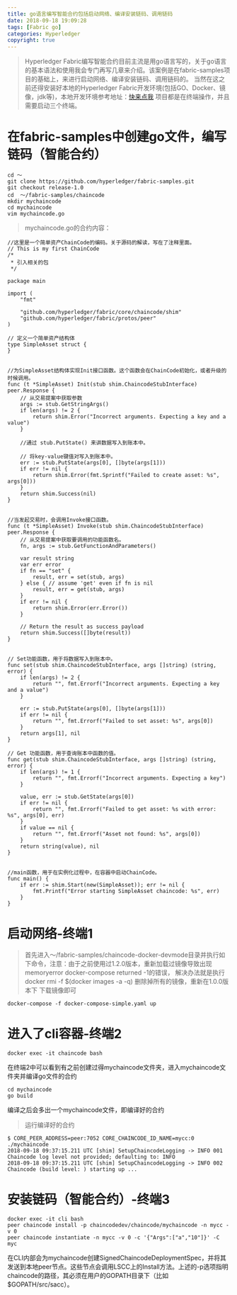 ```yaml
---
title: go语言编写智能合约包括启动网络、编译安装链码、调用链码
date: 2018-09-18 19:09:28
tags: [Fabric go] 
categories: Hyperledger
copyright: true
---
```


>  Hyperledger Fabric编写智能合约目前主流是用go语言写的，关于go语言的基本语法和使用我会专门再写几章来介绍。该案例是在fabric-samples项目的基础上，来进行启动网络、编译安装链码、调用链码的。
>  当然在这之前还得安装好本地的Hyperledger Fabric开发环境(包括GO、Docker、镜像，jdk等)，本地开发环境参考地址：[快来点我](http://www.tiny-yiyi.com/2018/09/18/Hyperledger%20Fabric%20%E7%8E%AF%E5%A2%83%E6%90%AD%E5%BB%BA/#more)
>  项目都是在终端操作，并且需要启动三个终端。
# 在fabric-samples中创建go文件，编写链码（智能合约）
```
cd ～
git clone https://github.com/hyperledger/fabric-samples.git
git checkout release-1.0
cd  ～/fabric-samples/chaincode
mkdir mychaincode
cd mychaincode
vim mychaincode.go
```
<!-- more -->
> mychaincode.go的合约内容：
```
//这里是一个简单资产ChainCode的编码。关于源码的解读，写在了注释里面。
// This is my first ChainCode
/*
 * 引入相关的包
 */

package main

import (
	"fmt"

	"github.com/hyperledger/fabric/core/chaincode/shim"
	"github.com/hyperledger/fabric/protos/peer"
)

// 定义一个简单资产结构体
type SimpleAsset struct {
}


//为SimpleAsset结构体实现Init接口函数。这个函数会在ChainCode初始化，或者升级的时候调用。
func (t *SimpleAsset) Init(stub shim.ChaincodeStubInterface) peer.Response {
	// 从交易提案中获取参数
	args := stub.GetStringArgs()
	if len(args) != 2 {
		return shim.Error("Incorrect arguments. Expecting a key and a value")
	}

	//通过 stub.PutState() 来讲数据写入到账本中。

	// 将key-value键值对写入到账本中。
	err := stub.PutState(args[0], []byte(args[1]))
	if err != nil {
		return shim.Error(fmt.Sprintf("Failed to create asset: %s", args[0]))
	}
	return shim.Success(nil)
}


//当发起交易时，会调用Invoke接口函数。
func (t *SimpleAsset) Invoke(stub shim.ChaincodeStubInterface) peer.Response {
	// 从交易提案中获取要调用的功能函数名。
	fn, args := stub.GetFunctionAndParameters()

	var result string
	var err error
	if fn == "set" {
		result, err = set(stub, args)
	} else { // assume 'get' even if fn is nil
		result, err = get(stub, args)
	}
	if err != nil {
		return shim.Error(err.Error())
	}

	// Return the result as success payload
	return shim.Success([]byte(result))
}


// Set功能函数，用于将数据写入到账本中。
func set(stub shim.ChaincodeStubInterface, args []string) (string, error) {
	if len(args) != 2 {
		return "", fmt.Errorf("Incorrect arguments. Expecting a key and a value")
	}

	err := stub.PutState(args[0], []byte(args[1]))
	if err != nil {
		return "", fmt.Errorf("Failed to set asset: %s", args[0])
	}
	return args[1], nil
}

// Get 功能函数，用于查询账本中函数的值。
func get(stub shim.ChaincodeStubInterface, args []string) (string, error) {
	if len(args) != 1 {
		return "", fmt.Errorf("Incorrect arguments. Expecting a key")
	}

	value, err := stub.GetState(args[0])
	if err != nil {
		return "", fmt.Errorf("Failed to get asset: %s with error: %s", args[0], err)
	}
	if value == nil {
		return "", fmt.Errorf("Asset not found: %s", args[0])
	}
	return string(value), nil
}


//main函数，用于在实例化过程中，在容器中启动ChainCode。
func main() {
	if err := shim.Start(new(SimpleAsset)); err != nil {
		fmt.Printf("Error starting SimpleAsset chaincode: %s", err)
	}
}

```
# 启动网络-终端1
 > 首先进入～/fabric-samples/chaincode-docker-devmode目录并执行如下命令，注意：由于之前使用过1.2.0版本，重新加载过镜像导致出现memoryerror docker-compose returned -1的错误，
 > 解决办法就是执行 docker rmi -f $(docker images -a -q) 删除掉所有的镜像，重新在1.0.0版本下 下载镜像即可
 
 ```
 docker-compose -f docker-compose-simple.yaml up
 ```

# 进入了cli容器-终端2

```
docker exec -it chaincode bash
```
在终端2中可以看到有之前创建过得mychaincode文件夹，进入mychaincode文件夹并编译go文件的合约
```
cd mychaincode
go build
```
编译之后会多出一个mychaincode文件，即编译好的合约

> 运行编译好的合约

```
$ CORE_PEER_ADDRESS=peer:7052 CORE_CHAINCODE_ID_NAME=mycc:0 ./mychaincode
2018-09-18 09:37:15.211 UTC [shim] SetupChaincodeLogging -> INFO 001 Chaincode log level not provided; defaulting to: INFO
2018-09-18 09:37:15.211 UTC [shim] SetupChaincodeLogging -> INFO 002 Chaincode (build level: ) starting up ...

```
# 安装链码（智能合约）-终端3

```
docker exec -it cli bash
peer chaincode install -p chaincodedev/chaincode/mychaincode -n mycc -v 0
peer chaincode instantiate -n mycc -v 0 -c '{"Args":["a","10"]}' -C myc
```
在CLI内部会为mychaincode创建SignedChaincodeDeploymentSpec，并将其发送到本地peer节点。这些节点会调用LSCC上的Install方法。上述的-p选项指明chaincode的路径，其必须在用户的GOPATH目录下（比如$GOPATH/src/sacc）。
